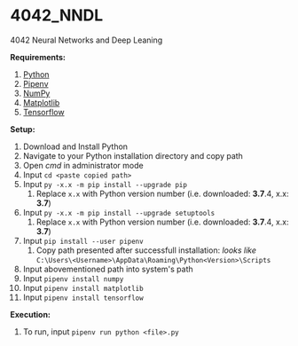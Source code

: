 # 4042_NNDL

4042 Neural Networks and Deep Leaning

**Requirements:**

1. [Python](https://www.python.org/)
2. [Pipenv](https://github.com/pypa/pipenv)
3. [NumPy](https://numpy.org/)
4. [Matplotlib](https://matplotlib.org/)
5. [Tensorflow](https://www.tensorflow.org/)

**Setup:**

1. Download and Install Python
2. Navigate to your Python installation directory and copy path
3. Open _cmd_ in administrator mode
4. Input `cd <paste copied path>`
5. Input `py -x.x -m pip install --upgrade pip`
   1. Replace `x.x` with Python version number (i.e. downloaded: **3.7**.4, x.x: **3.7**)
6. Input `py -x.x -m pip install --upgrade setuptools`
   1. Replace `x.x` with Python version number (i.e. downloaded: **3.7**.4, x.x: **3.7**)
7. Input `pip install --user pipenv`
   1. Copy path presented after successfull installation: _looks like_ `C:\Users\<Username>\AppData\Roaming\Python<Version>\Scripts`
8. Input abovementioned path into system's path
9. Input `pipenv install numpy`
10. Input `pipenv install matplotlib`
11. Input `pipenv install tensorflow`

**Execution:**

1. To run, input `pipenv run python <file>.py`
